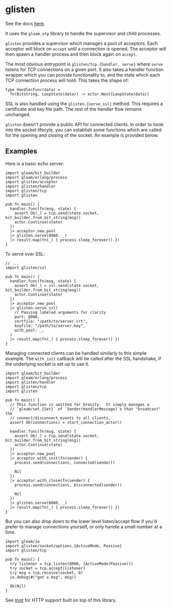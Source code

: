 # glisten

See the docs [here](https://hexdocs.pm/glisten/).

It uses the `gleam_otp` library to handle the supervisor and child processes.

`glisten` provides a supervisor which manages a pool of acceptors. Each acceptor
will block on `accept` until a connection is opened.  The acceptor will then
spawn a handler process and then block again on `accept`.

The most obvious entrypoint is `glisten/tcp.{handler, serve}` where `serve`
listens for TCP connections on a given port.  It also takes a handler function
wrapper which you can provide functionality to, and the state which each TCP
connection process will hold.  This takes the shape of:

```gleam
type HandlerFunc(data) =
  fn(BitString, LoopState(data)) -> actor.Next(LoopState(data))
```

SSL is also handled using the `glisten.{serve_ssl}` method.  This requires a
certificate and key file path.  The rest of the handler flow remains unchanged.

`glisten` doesn't provide a public API for connected clients.  In order to hook
into the socket lifecyle, you can establish some functions which are called
for the opening and closing of the socket.  An example is provided below.

## Examples

Here is a basic echo server:

```gleam
import gleam/bit_builder
import gleam/erlang/process
import glisten/acceptor
import glisten/handler
import glisten/tcp
import glisten

pub fn main() {
  handler.func(fn(msg, state) {
    assert Ok(_) = tcp.send(state.socket, bit_builder.from_bit_string(msg))
    actor.Continue(state)
  })
  |> acceptor.new_pool
  |> glisten.serve(8080, _)
  |> result.map(fn(_) { process.sleep_forever() })
}
```

To serve over SSL:

```gleam
// ...
import glisten/ssl

pub fn main() {
  handler.func(fn(msg, state) {
    assert Ok(_) = ssl.send(state.socket, bit_builder.from_bit_string(msg))
    actor.Continue(state)
  })
  |> acceptor.new_pool
  |> glisten.serve_ssl(
    // Passing labeled arguments for clarity
    port: 8080,
    certfile: "/path/to/server.crt",
    keyfile: "/path/to/server.key",
    with_pool: _,
  )
  |> result.map(fn(_) { process.sleep_forever() })
}
```

Managing connected clients can be handled similarly to this simple example.
The `with_init` callback will be called after the SSL handshake, if the
underlying socket is set up to use it.

```gleam
import gleam/bit_builder
import gleam/erlang/process
import glisten/handler
import glisten/tcp
import glisten

pub fn main() {
  // This function is omitted for brevity.  It simply manages a
  // `gleam/set.{Set}` of `Sender(HandlerMessage)`s that "broadcast" the
  // connect/disconnect events to all clients.
  assert Ok(connections) = start_connection_actor()

  handler.func(fn(msg, state) {
    assert Ok(_) = tcp.send(state.socket, bit_builder.from_bit_string(msg))
    actor.Continue(state)
  })
  |> acceptor.new_pool
  |> acceptor.with_init(fn(sender) {
    process.send(connections, Connected(sender))

    Nil
  })
  |> acceptor.with_close(fn(sender) {
    process.send(connections, Disconnected(sender))

    Nil
  })
  |> glisten.serve(8080, _)
  |> result.map(fn(_) { process.sleep_forever() })
}
```

But you can also drop down to the lower level listen/accept flow if you'd prefer
to manage connections yourself, or only handle a small number at a time.

```gleam
import gleam/io
import glisten/socket/options.{ActiveMode, Passive}
import glisten/tcp

pub fn main() {
  try listener = tcp.listen(8000, [ActiveMode(Passive)])
  try socket = tcp.accept(listener)
  try msg = tcp.receive(socket, 0)
  io.debug(#("got a msg", msg))

  Ok(Nil)
}
```

See [mist](https://github.com/rawhat/mist) for HTTP support built on top of
this library.
